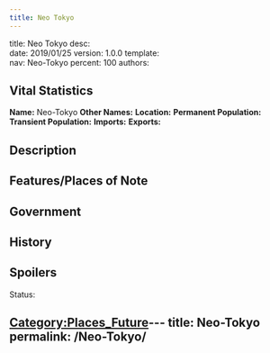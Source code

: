 ```yaml
---
title: Neo Tokyo
---
```


title:		Neo Tokyo
desc:		
date:		2019/01/25
version:	1.0.0
template:	
nav:		Neo-Tokyo
percent:	100
authors:	
## Vital Statistics

**Name:** Neo-Tokyo
**Other Names:**
**Location:**
**Permanent Population:**
**Transient Population:**
**Imports:**
**Exports:**

## Description

## Features/Places of Note

## Government

## History

## Spoilers

<spoiler text="Spoilers">Status: </spoiler>

[Category:Places_Future](Category:Places_Future "wikilink")---
title: Neo-Tokyo
permalink: /Neo-Tokyo/
---

